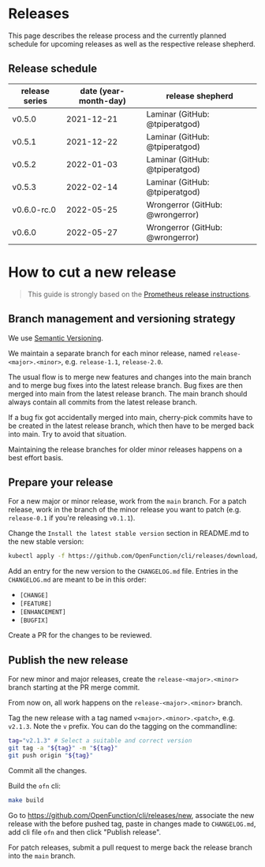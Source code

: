 # Releases

This page describes the release process and the currently planned schedule for upcoming releases as well as the respective release shepherd.

## Release schedule

| release series | date  (year-month-day) | release shepherd                 |
|----------------|------------------------|----------------------------------|
| v0.5.0         | 2021-12-21             | Laminar (GitHub: @tpiperatgod)   |
| v0.5.1         | 2021-12-22             | Laminar (GitHub: @tpiperatgod)   |
| v0.5.2         | 2022-01-03             | Laminar (GitHub: @tpiperatgod)   |
| v0.5.3         | 2022-02-14             | Laminar (GitHub: @tpiperatgod)   |
| v0.6.0-rc.0    | 2022-05-25             | Wrongerror (GitHub: @wrongerror) |
| v0.6.0         | 2022-05-27             | Wrongerror (GitHub: @wrongerror) |

# How to cut a new release

> This guide is strongly based on the [Prometheus release instructions](https://github.com/prometheus/prometheus/blob/master/RELEASE.md).

## Branch management and versioning strategy

We use [Semantic Versioning](http://semver.org/).

We maintain a separate branch for each minor release, named `release-<major>.<minor>`, e.g. `release-1.1`, `release-2.0`.

The usual flow is to merge new features and changes into the main branch and to merge bug fixes into the latest release branch. Bug fixes are then merged into main from the latest release branch. The main branch should always contain all commits from the latest release branch.

If a bug fix got accidentally merged into main, cherry-pick commits have to be created in the latest release branch, which then have to be merged back into main. Try to avoid that situation.

Maintaining the release branches for older minor releases happens on a best effort basis.

## Prepare your release

For a new major or minor release, work from the `main` branch. For a patch release, work in the branch of the minor release you want to patch (e.g. `release-0.1` if you're releasing `v0.1.1`).

Change the `Install the latest stable version` section in README.md to the new stable version:
```bash
kubectl apply -f https://github.com/OpenFunction/cli/releases/download/v<major>.<minor>.<patch>/bundle.yaml
```

Add an entry for the new version to the `CHANGELOG.md` file. Entries in the `CHANGELOG.md` are meant to be in this order:

* `[CHANGE]`
* `[FEATURE]`
* `[ENHANCEMENT]`
* `[BUGFIX]`

Create a PR for the changes to be reviewed.

## Publish the new release

For new minor and major releases, create the `release-<major>.<minor>` branch starting at the PR merge commit.

From now on, all work happens on the `release-<major>.<minor>` branch.

Tag the new release with a tag named `v<major>.<minor>.<patch>`, e.g. `v2.1.3`. Note the `v` prefix. You can do the tagging on the commandline:

```bash
tag="v2.1.3" # Select a suitable and correct version
git tag -a "${tag}" -m "${tag}"
git push origin "${tag}"
```
Commit all the changes.

Build the `ofn` cli:

```bash
make build
```

Go to https://github.com/OpenFunction/cli/releases/new, associate the new release with the before pushed tag, paste in changes made to `CHANGELOG.md`, add cli file `ofn` and then click "Publish release".

For patch releases, submit a pull request to merge back the release branch into the `main` branch.


